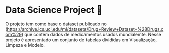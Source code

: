 # Data Science Project 💊

O projeto tem como base o dataset publicado no (https://archive.ics.uci.edu/ml/datasets/Drug+Review+Dataset+%28Drugs.com%29) que contem dados de medicamentos usados mundialemte.
Nesse projeto é apresentado um conjunto de tabelas divididas em Visualização, Limpeza e Modelo.
